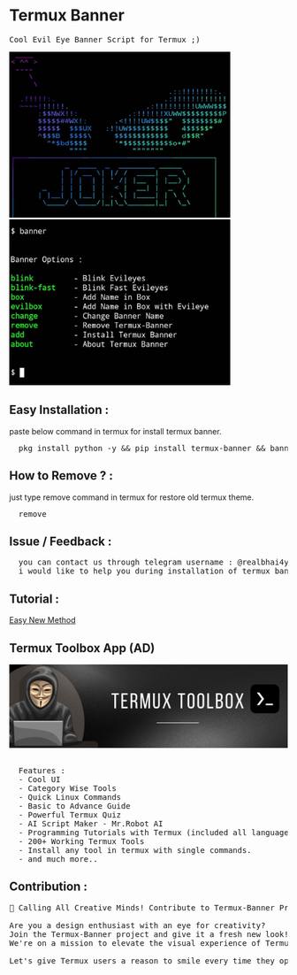# Termux Banner
<pre>Cool Evil Eye Banner Script for Termux ;)</pre>


<p float="center">
  <img src="https://raw.githubusercontent.com/Bhai4You/bhai4you/master/msg5780888591-38934.jpg" width="400" height="300" />
  <img src="https://raw.githubusercontent.com/Bhai4You/bhai4you/master/msg5780888591-38935.jpg" width="400" height="300" /> 
</p>

## Easy Installation :

paste below command in termux for install termux banner.
<pre>
  pkg install python -y && pip install termux-banner && banner
</pre>

## How to Remove ? :

just type remove command in termux for restore old termux theme.
<pre>
  remove
</pre>

## Issue / Feedback :

<pre>
  you can contact us through telegram username : @realbhai4you
  i would like to help you during installation of termux banner ;)
</pre>


## Tutorial :
<p>
  <a href="https://bhai4you.blogspot.com/2021/12/evileye2.html">Easy New Method</a>
  </p>

## Termux Toolbox App (AD)
<center><a href="https://bit.ly/44Co9ou"><img src="https://raw.githubusercontent.com/Bhai4You/bhai4you/master/termux_toolbox_banner2.jpg" alt="Termux Toolbox"  ></a></center>
<pre> 
  Features :
  - Cool UI
  - Category Wise Tools
  - Quick Linux Commands
  - Basic to Advance Guide
  - Powerful Termux Quiz
  - AI Script Maker - Mr.Robot AI
  - Programming Tutorials with Termux (included all language)
  - 200+ Working Termux Tools
  - Install any tool in termux with single commands.
  - and much more..
</pre>

## Contribution :
<pre>
🎨 Calling All Creative Minds! Contribute to Termux-Banner Project
  
Are you a design enthusiast with an eye for creativity? 
Join the Termux-Banner project and give it a fresh new look! 
We're on a mission to elevate the visual experience of Termux users, and we need your expertise.

Let's give Termux users a reason to smile every time they open the terminal. 
</pre>
